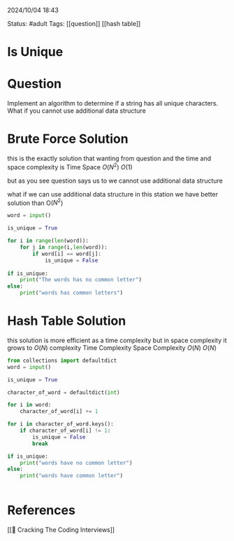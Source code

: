 2024/10/04
18:43

Status: #adult 
Tags: [[question]] [[hash table]]
# Is Unique

# Question

Implement an algorithm to determine if a string has all unique characters. What if you cannot use additional data structure

# Brute Force Solution 

this is the exactly solution that wanting from question and the time and space complexity is
Time           Space
$O(N^2)$           $O(1)$

but as you see question says us to we cannot use additional data structure 

what if we can use additional data structure in this station we have better solution than O($N^2$)

```python
word = input()

is_unique = True

for i in range(len(word)):
    for j in range(i,len(word)):
	    if word[i] == word[j]:
		    is_unique = False
		    
if is_unique:
    print("The words has no common letter")
else:
    print("words has common letters")
```

# Hash Table Solution
this solution is more efficient as a time complexity but in space complexity it grows to $O(N)$ complexity
Time Complexity         Space Complexity
     $O(N)$                    $O(N)$

```python
from collections import defaultdict
word = input()

is_unique = True

character_of_word = defaultdict(int)

for i in word:
    character_of_word[i] += 1

for i in character_of_word.keys():
    if character_of_word[i] != 1:
        is_unique = False
        break

if is_unique:
    print("words have no common letter")
else:
    print("words have common letter")
    
```
# References

[[📙 Cracking The Coding Interviews]]